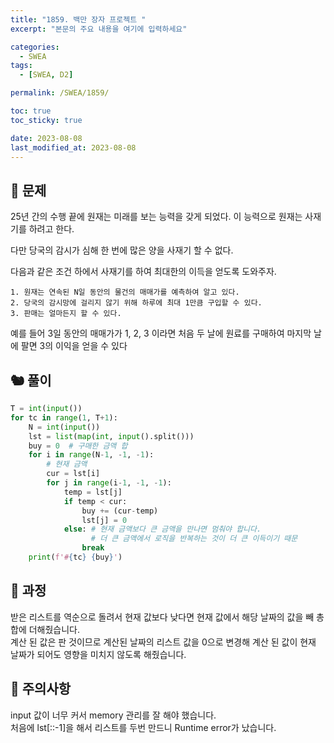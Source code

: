 ```yaml
---
title: "1859. 백만 장자 프로젝트 "
excerpt: "본문의 주요 내용을 여기에 입력하세요"

categories:
  - SWEA
tags:
  - [SWEA, D2]

permalink: /SWEA/1859/

toc: true
toc_sticky: true

date: 2023-08-08
last_modified_at: 2023-08-08
---
```


## 🐻 문제
25년 간의 수행 끝에 원재는 미래를 보는 능력을 갖게 되었다. 이 능력으로 원재는 사재기를 하려고 한다.

다만 당국의 감시가 심해 한 번에 많은 양을 사재기 할 수 없다.

다음과 같은 조건 하에서 사재기를 하여 최대한의 이득을 얻도록 도와주자.

    1. 원재는 연속된 N일 동안의 물건의 매매가를 예측하여 알고 있다.
    2. 당국의 감시망에 걸리지 않기 위해 하루에 최대 1만큼 구입할 수 있다.
    3. 판매는 얼마든지 할 수 있다.

예를 들어 3일 동안의 매매가가 1, 2, 3 이라면 처음 두 날에 원료를 구매하여 마지막 날에 팔면 3의 이익을 얻을 수 있다

## 🐿️ 풀이
```python
T = int(input())
for tc in range(1, T+1):
    N = int(input())
    lst = list(map(int, input().split()))
    buy = 0  # 구매한 금액 합
    for i in range(N-1, -1, -1):
        # 현재 금액
        cur = lst[i]
        for j in range(i-1, -1, -1):
            temp = lst[j]
            if temp < cur:
                buy += (cur-temp)
                lst[j] = 0
            else: # 현재 금액보다 큰 금액을 만나면 멈춰야 합니다. 
                  # 더 큰 금액에서 로직을 반복하는 것이 더 큰 이득이기 때문
                break 
    print(f'#{tc} {buy}')
```

## 🐰 과정
받은 리스트를 역순으로 돌려서 현재 값보다 낮다면 현재 값에서 해당 날짜의 값을 빼 총합에 더해줬습니다.  
계산 된 값은 판 것이므로 계산된 날짜의 리스트 값을 0으로 변경해 계산 된 값이 현재 날짜가 되어도 영향을 미치지 않도록 해줬습니다.  
## 🦊 주의사항
input 값이 너무 커서 memory 관리를 잘 해야 했습니다.  
처음에 lst[::-1]을 해서 리스트를 두번 만드니 Runtime error가 났습니다.  